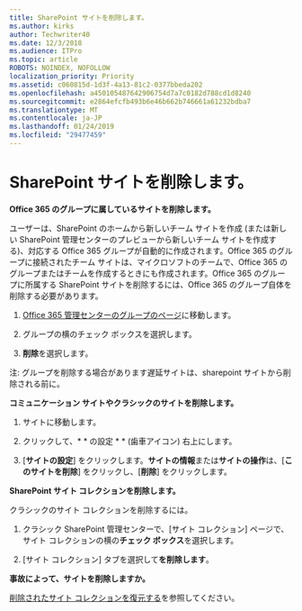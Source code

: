 ```yaml
---
title: SharePoint サイトを削除します。
ms.author: kirks
author: Techwriter40
ms.date: 12/3/2018
ms.audience: ITPro
ms.topic: article
ROBOTS: NOINDEX, NOFOLLOW
localization_priority: Priority
ms.assetid: c060815d-1d3f-4a13-81c2-0377bbeda202
ms.openlocfilehash: a450105487642906754d7a7c0182d788cd1d8240
ms.sourcegitcommit: e2864efcfb493b6e46b662b746661a61232bdba7
ms.translationtype: MT
ms.contentlocale: ja-JP
ms.lasthandoff: 01/24/2019
ms.locfileid: "29477459"
---
```

# <a name="delete-a-sharepoint-site"></a>SharePoint サイトを削除します。

 **Office 365 のグループに属しているサイトを削除します。**
  
ユーザーは、SharePoint のホームから新しいチーム サイトを作成 (または新しい SharePoint 管理センターのプレビューから新しいチーム サイトを作成する)、対応する Office 365 グループが自動的に作成されます。Office 365 のグループに接続されたチーム サイトは、マイクロソフトのチームで、Office 365 のグループまたはチームを作成するときにも作成されます。Office 365 のグループに所属する SharePoint サイトを削除するには、Office 365 のグループ自体を削除する必要があります。 
  
1. [Office 365 管理センターのグループのページ](https://portal.office.com/adminportal/home#/groups)に移動します。
  
2. グループの横のチェック ボックスを選択します。
  
3. **削除**を選択します。 
  
注: グループを削除する場合があります遅延サイトは、sharepoint サイトから削除される前に。
  
 **コミュニケーション サイトやクラシックのサイトを削除します。**
  
1. サイトに移動します。
  
2. クリックして、* * の設定 * * (歯車アイコン) 右上にします。 
  
3. [**サイトの設定**] をクリックします。**サイトの情報**または**サイトの操作**は、[**このサイトを削除**] をクリックし、[**削除**] をクリックします。 
  
 **SharePoint サイト コレクションを削除します。**
  
クラシックのサイト コレクションを削除するには。
  
1. クラシック SharePoint 管理センターで、[サイト コレクション] ページで、サイト コレクションの横の**チェック ボックス**を選択します。 
  
2. [サイト コレクション] タブを選択して**を削除します**。
  
 **事故によって、サイトを削除しますか。**
  
[削除されたサイト コレクションを復元する](https://go.microsoft.com/fwlink/?linkid=867660)を参照してください。
  

